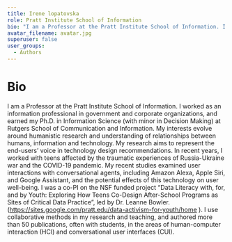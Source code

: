 ```yaml
---
title: Irene lopatovska
role: Pratt Institute School of Information
bio: "I am a Professor at the Pratt Institute School of Information. I worked as an information professional in government and corporate organizations, and earned my Ph.D. in Information Science (with minor in Decision Making) at Rutgers School of Communication and Information. My interests evolve around humanistic research and understanding of relationships between humans, information and technology. My research aims to represent the end-users’ voice in technology design recommendations. In recent years, I worked with teens affected by the traumatic experiences of Russia-Ukraine war and the COVID-19 pandemic. My recent studies examined user interactions with conversational agents, including Amazon Alexa, Apple Siri, and Google Assistant, and the potential effects of this technology on user well-being. I was a co-PI on the NSF funded project [Data Literacy with, for, and by Youth: Exploring How Teens Co-Design After-School Programs as Sites of Critical Data Practice](https://sites.google.com/pratt.edu/data-activism-for-youth/home ), led by Dr. Leanne Bowler.  I use collaborative methods in my research and teaching, and authored more than 50 publications, often with students, in the areas of human-computer interaction (HCI) and conversational user interfaces (CUI)."
avatar_filename: avatar.jpg
superuser: false
user_groups:
  - Authors
---
```


# Bio
I am a Professor at the Pratt Institute School of Information. I worked as an information professional in government and corporate organizations, and earned my Ph.D. in Information Science (with minor in Decision Making) at Rutgers School of Communication and Information. My interests evolve around humanistic research and understanding of relationships between humans, information and technology. My research aims to represent the end-users’ voice in technology design recommendations. In recent years, I worked with teens affected by the traumatic experiences of Russia-Ukraine war and the COVID-19 pandemic. My recent studies examined user interactions with conversational agents, including Amazon Alexa, Apple Siri, and Google Assistant, and the potential effects of this technology on user well-being. I was a co-PI on the NSF funded project “Data Literacy with, for, and by Youth: Exploring How Teens Co-Design After-School Programs as Sites of Critical Data Practice”, led by Dr. Leanne Bowler. (https://sites.google.com/pratt.edu/data-activism-for-youth/home ).  I use collaborative methods in my research and teaching, and authored more than 50 publications, often with students, in the areas of human-computer interaction (HCI) and conversational user interfaces (CUI).



